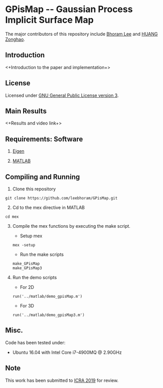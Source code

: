 # GPisMap -- Gaussian Process Implicit Surface Map

The major contributors of this repository include [Bhoram Lee](https://github.com/leebhoram) and [HUANG Zonghao](https://github.com/huangzonghao).

## Introduction

<+Introduction to the paper and implementation+>
  
## License

Licensed under [GNU General Public License version 3](https://www.gnu.org/licenses/gpl-3.0.html).

## Main Results

<+Results and video link+>

## Requirements: Software

1. [Eigen](http://eigen.tuxfamily.org/)

2. [MATLAB](https://www.mathworks.com/products/matlab.html)

## Compiling and Running

1. Clone this repository
```
git clone https://github.com/leebhoram/GPisMap.git
```

2. Cd to the mex directive in MATLAB
```
cd mex
```

3. Compile the mex functions by executing the make script.
    * Setup mex 
    ```
    mex -setup
    ```
    * Run the make scripts
    ```
    make_GPisMap
    make_GPisMap3
    ```

4. Run the demo scripts

    * For 2D 
    ```
    run('../matlab/demo_gpisMap.m')
    ```
    * For 3D 
    ```
    run('../matlab/demo_gpisMap3.m')
    ```

## Misc.

Code has been tested under:

- Ubuntu 16.04 with Intel Core i7-4900MQ @ 2.90GHz

## Note

This work has been submitted to [ICRA 2019](https://www.icra2019.org/) for
review.

<!-- ## Citation
   - 
   - If you find GPisMap useful in your research, please consider citing:
   - ```
   - @article{<++>,
   -     Author = {Bhoram Lee, Clark Zhang, Zonghao Huang, Daniel D. Lee},
   -     Title = {Oneline Continuous Mapping using Gaussian Process Implicit Surfaces},
   -     Journal = {<++>},
   -     Year = {<++>}
   - }
   - 
   - ```
   -->
